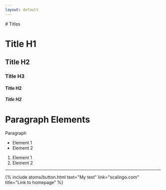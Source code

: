 ```yaml
---
layout: default
---
```


<div>
# Titles

<h1>Title H1</h1>
<h2>Title H2</h2>
<h3>Title H3</h3>
<h4>Title H2</h4>
<h5>Title H2</h5>

# Paragraph Elements

<p>Paragraph</p>

<ul>
  <li>Element 1</li>
  <li>Element 2</li>
</ul>

<ol>
  <li>Element 1</li>
  <li>Element 2</li>
</ol>

<hr/>

{% include atoms/button.html text="My text" link="scalingo.com" title="Link to homepage" %}

</div>

